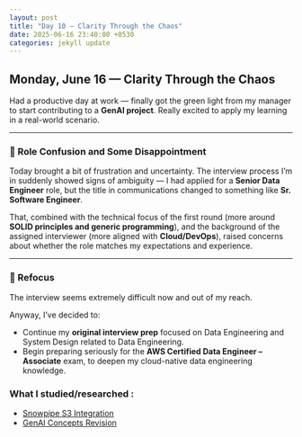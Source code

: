 ```yaml
---
layout: post
title: "Day 10 – Clarity Through the Chaos"
date: 2025-06-16 23:40:00 +0530
categories: jekyll update
---
```

## Monday, June 16 — Clarity Through the Chaos

Had a productive day at work — finally got the green light from my manager to start contributing to a **GenAI project**. Really excited to apply my learning in a real-world scenario.

---

### 🚨 Role Confusion and Some Disappointment

Today brought a bit of frustration and uncertainty. The interview process I’m in suddenly showed signs of ambiguity — I had applied for a **Senior Data Engineer** role, but the title in communications changed to something like **Sr. Software Engineer**.  

That, combined with the technical focus of the first round (more around **SOLID principles and generic programming**), and the background of the assigned interviewer (more aligned with **Cloud/DevOps**), raised concerns about whether the role matches my expectations and experience.  

---

### 🧭 Refocus

The interview seems extremely difficult now and out of my reach.

Anyway, I’ve decided to:
- Continue my **original interview prep** focused on Data Engineering and System Design related to Data Engineering.
- Begin preparing seriously for the **AWS Certified Data Engineer – Associate** exam, to deepen my cloud-native data engineering knowledge.

### What I studied/researched :

- [Snowpipe S3 Integration](https://chatgpt.com/share/685167e3-f6ac-800e-b307-2db15b39be69)
- [GenAI Concepts Revision](https://chatgpt.com/share/68516803-27a8-800e-a097-7b0fc08f21ca)